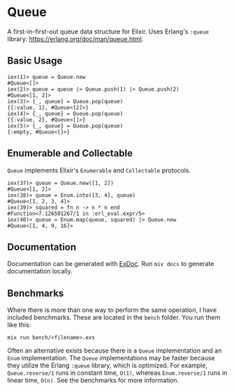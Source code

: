 # Queue

A first-in-first-out queue data structure for Elixir. Uses Erlang's `:queue`
library: https://erlang.org/doc/man/queue.html.

<!-- TODO -->
<!-- ## Installation

If [available in Hex](https://hex.pm/docs/publish), the package can be installed
by adding `queue` to your list of dependencies in `mix.exs`:

```elixir
def deps do
  [
    {:queue, "~> 0.1.0"}
  ]
end
``` -->

## Basic Usage

```
iex(1)> queue = Queue.new
#Queue<[]>
iex(2)> queue = queue |> Queue.push(1) |> Queue.push(2)
#Queue<[1, 2]>
iex(3)> {_, queue} = Queue.pop(queue)
{{:value, 1}, #Queue<[2]>}
iex(4)> {_, queue} = Queue.pop(queue)
{{:value, 2}, #Queue<[]>}
iex(5)> {_, queue} = Queue.pop(queue)
{:empty, #Queue<[]>}
```

## Enumerable and Collectable

`Queue` implements Elixir's `Enumerable` and `Collectable` protocols.

```
iex(37)> queue = Queue.new([1, 2])
#Queue<[1, 2]>
iex(38)> queue = Enum.into([3, 4], queue)
#Queue<[1, 2, 3, 4]>
iex(39)> squared = fn n -> n * n end
#Function<7.126501267/1 in :erl_eval.expr/5>
iex(40)> queue = Enum.map(queue, squared) |> Queue.new
#Queue<[1, 4, 9, 16]>
```

## Documentation

Documentation can be generated with [ExDoc](https://github.com/elixir-lang/ex_doc).
Run `mix docs` to generate documentation locally.

## Benchmarks

Where there is more than one way to perform the same operation, I have included
benchmarks. These are located in the `bench` folder. You run them like this:

`mix run bench/<filename>.exs`

Often an alternative exists because there is a `Queue` implementation and an
`Enum` implementation. The `Queue` implementations may be faster because
they utilize the Erlang `:queue` library, which is optimized. For example,
`Queue.reverse/1` runs in constant time, `O(1)`, whereas `Enum.reverse/1` runs
in linear time, `O(n)`. See the benchmarks for more information.
